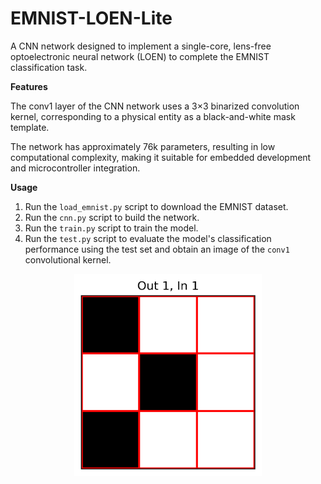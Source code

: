 # EMNIST-LOEN-Lite
A CNN network designed to implement a single-core, lens-free optoelectronic neural network (LOEN) to complete the EMNIST classification task.

****Features****

The conv1 layer of the CNN network uses a 3×3 binarized convolution kernel, corresponding to a physical entity as a black-and-white mask template.  

The network has approximately 76k parameters, resulting in low computational complexity, making it suitable for embedded development and microcontroller integration.

****Usage****

1. Run the `load_emnist.py` script to download the EMNIST dataset.  
2. Run the `cnn.py` script to build the network.  
3. Run the `train.py` script to train the model.  
4. Run the `test.py` script to evaluate the model's classification performance using the test set and obtain an image of the `conv1` convolutional kernel.

<p align="center">
  <img src="images/conv1_filter.png" alt="conv1 filter" width="300" />
</p>
